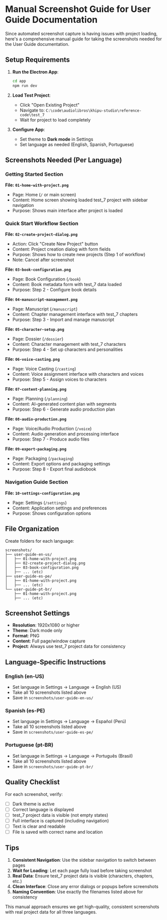 # Manual Screenshot Guide for User Guide Documentation

Since automated screenshot capture is having issues with project loading, here's a comprehensive manual guide for taking the screenshots needed for the User Guide documentation.

## Setup Requirements

1. **Run the Electron App**:
   ```bash
   cd app
   npm run dev
   ```

2. **Load Test Project**:
   - Click "Open Existing Project"
   - Navigate to: `C:\code\audiolibros\khipu-studio\reference-code\test_7`
   - Wait for project to load completely

3. **Configure App**:
   - Set theme to **Dark mode** in Settings
   - Set language as needed (English, Spanish, Portuguese)

## Screenshots Needed (Per Language)

### Getting Started Section
**File: `01-home-with-project.png`**
- Page: Home (`/` or main screen)
- Content: Home screen showing loaded test_7 project with sidebar navigation
- Purpose: Shows main interface after project is loaded

### Quick Start Workflow Section

**File: `02-create-project-dialog.png`**
- Action: Click "Create New Project" button
- Content: Project creation dialog with form fields
- Purpose: Shows how to create new projects (Step 1 of workflow)
- Note: Cancel after screenshot

**File: `03-book-configuration.png`**
- Page: Book Configuration (`/book`)
- Content: Book metadata form with test_7 data loaded
- Purpose: Step 2 - Configure book details

**File: `04-manuscript-management.png`**
- Page: Manuscript (`/manuscript`)
- Content: Chapter management interface with test_7 chapters
- Purpose: Step 3 - Import and manage manuscript

**File: `05-character-setup.png`**
- Page: Dossier (`/dossier`)
- Content: Character management with test_7 characters
- Purpose: Step 4 - Set up characters and personalities

**File: `06-voice-casting.png`**
- Page: Voice Casting (`/casting`)
- Content: Voice assignment interface with characters and voices
- Purpose: Step 5 - Assign voices to characters

**File: `07-content-planning.png`**
- Page: Planning (`/planning`)
- Content: AI-generated content plan with segments
- Purpose: Step 6 - Generate audio production plan

**File: `08-audio-production.png`**
- Page: Voice/Audio Production (`/voice`)
- Content: Audio generation and processing interface
- Purpose: Step 7 - Produce audio files

**File: `09-export-packaging.png`**
- Page: Packaging (`/packaging`)
- Content: Export options and packaging settings
- Purpose: Step 8 - Export final audiobook

### Navigation Guide Section

**File: `10-settings-configuration.png`**
- Page: Settings (`/settings`)
- Content: Application settings and preferences
- Purpose: Shows configuration options

## File Organization

Create folders for each language:
```
screenshots/
├── user-guide-en-us/
│   ├── 01-home-with-project.png
│   ├── 02-create-project-dialog.png
│   ├── 03-book-configuration.png
│   ├── ... (etc)
├── user-guide-es-pe/
│   ├── 01-home-with-project.png
│   ├── ... (etc)
└── user-guide-pt-br/
    ├── 01-home-with-project.png
    ├── ... (etc)
```

## Screenshot Settings

- **Resolution**: 1920x1080 or higher
- **Theme**: Dark mode only
- **Format**: PNG
- **Content**: Full page/window capture
- **Project**: Always use test_7 project data for consistency

## Language-Specific Instructions

### English (en-US)
- Set language in Settings → Language → English (US)
- Take all 10 screenshots listed above
- Save in `screenshots/user-guide-en-us/`

### Spanish (es-PE)
- Set language in Settings → Language → Español (Perú)
- Take all 10 screenshots listed above
- Save in `screenshots/user-guide-es-pe/`

### Portuguese (pt-BR)
- Set language in Settings → Language → Português (Brasil)
- Take all 10 screenshots listed above  
- Save in `screenshots/user-guide-pt-br/`

## Quality Checklist

For each screenshot, verify:
- [ ] Dark theme is active
- [ ] Correct language is displayed
- [ ] test_7 project data is visible (not empty states)
- [ ] Full interface is captured (including navigation)
- [ ] Text is clear and readable
- [ ] File is saved with correct name and location

## Tips

1. **Consistent Navigation**: Use the sidebar navigation to switch between pages
2. **Wait for Loading**: Let each page fully load before taking screenshot
3. **Real Data**: Ensure test_7 project data is visible (characters, chapters, etc.)
4. **Clean Interface**: Close any error dialogs or popups before screenshots
5. **Naming Convention**: Use exactly the filenames listed above for consistency

This manual approach ensures we get high-quality, consistent screenshots with real project data for all three languages.
